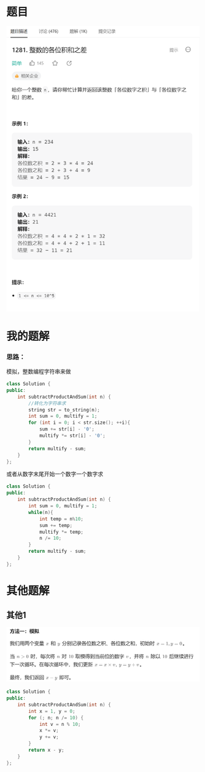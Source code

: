 # 题目

![image-20230809185135339](image/image-20230809185135339.png)

# 我的题解

### 思路：

模拟，整数编程字符串来做

```C++
class Solution {
public:
    int subtractProductAndSum(int n) {
        //转化为字符串求
        string str = to_string(n);
        int sum = 0, multify = 1;
        for (int i = 0; i < str.size(); ++i){
            sum += str[i] - '0';
            multify *= str[i] - '0';
        }
        return multify - sum;
    }
};
```





或者从数字末尾开始一个数字一个数字求

```C++
class Solution {
public:
    int subtractProductAndSum(int n) {
        int sum = 0, multify = 1;
        while(n){
            int temp = n%10;
            sum += temp;
            multify *= temp;
            n /= 10; 
        }
        return multify - sum;
    }
};
```





# 其他题解

## 其他1

![image-20230809190339083](image/image-20230809190339083.png)

```C++
class Solution {
public:
    int subtractProductAndSum(int n) {
        int x = 1, y = 0;
        for (; n; n /= 10) {
            int v = n % 10;
            x *= v;
            y += v;
        }
        return x - y;
    }
};

```


